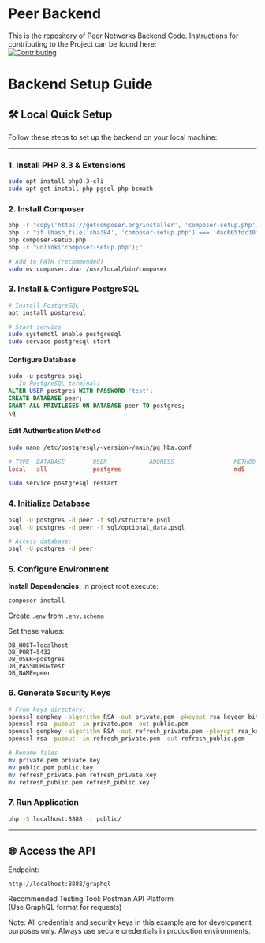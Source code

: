 # Peer Backend  
This is the repository of Peer Networks Backend Code.
Instructions for contributing to the Project can be found here:  
[![Contributing](https://img.shields.io/badge/Contributing-Guidelines-blue.svg)](https://github.com/peer-network/.github/blob/main/CONTRIBUTING.md)  

# Backend Setup Guide

## 🛠️ Local Quick Setup

Follow these steps to set up the backend on your local machine:

---

### **1. Install PHP 8.3 & Extensions**
```bash
sudo apt install php8.3-cli
sudo apt-get install php-pgsql php-bcmath
```

### **2. Install Composer**
```bash
php -r "copy('https://getcomposer.org/installer', 'composer-setup.php');"
php -r "if (hash_file('sha384', 'composer-setup.php') === 'dac665fdc30fdd8ec78b38b9800061b4150413ff2e3b6f88543c636f7cd84f6db9189d43a81e5503cda447da73c7e5b6') { echo 'Installer verified'.PHP_EOL; } else { echo 'Installer corrupt'.PHP_EOL; unlink('composer-setup.php'); exit(1); }"
php composer-setup.php
php -r "unlink('composer-setup.php');"

# Add to PATH (recommended)
sudo mv composer.phar /usr/local/bin/composer
```

### **3. Install & Configure PostgreSQL**
```bash
# Install PostgreSQL
apt install postgresql

# Start service
sudo systemctl enable postgresql
sudo service postgresql start
```

#### Configure Database
```sql
sudo -u postgres psql
-- In PostgreSQL terminal:
ALTER USER postgres WITH PASSWORD 'test';
CREATE DATABASE peer;
GRANT ALL PRIVILEGES ON DATABASE peer TO postgres;
\q
```

#### Edit Authentication Method
```bash
sudo nano /etc/postgresql/<version>/main/pg_hba.conf
```
```conf
# TYPE  DATABASE        USER            ADDRESS                 METHOD
local   all             postgres                                md5
```
```bash
sudo service postgresql restart
```

### **4. Initialize Database**
```bash
psql -U postgres -d peer -f sql/structure.psql
psql -U postgres -d peer -f sql/optional_data.psql

# Access database:
psql -U postgres -d peer
```

### **5. Configure Environment**

**Install Dependencies:**
In project root execute:
```bash
composer install
```

Create `.env` from `.env.schema`

Set these values:
```env
DB_HOST=localhost
DB_PORT=5432
DB_USER=postgres
DB_PASSWORD=test
DB_NAME=peer
```

### **6. Generate Security Keys**
```bash
# From keys directory:
openssl genpkey -algorithm RSA -out private.pem -pkeyopt rsa_keygen_bits:2048
openssl rsa -pubout -in private.pem -out public.pem
openssl genpkey -algorithm RSA -out refresh_private.pem -pkeyopt rsa_keygen_bits:2048
openssl rsa -pubout -in refresh_private.pem -out refresh_public.pem

# Rename files
mv private.pem private.key
mv public.pem public.key
mv refresh_private.pem refresh_private.key
mv refresh_public.pem refresh_public.key
```

### **7. Run Application**
```bash at project root
php -S localhost:8888 -t public/
```

---

## 🌐 Access the API

Endpoint:
```
http://localhost:8888/graphql
```

Recommended Testing Tool:
Postman API Platform  
(Use GraphQL format for requests)

Note: All credentials and security keys in this example are for development purposes only. Always use secure credentials in production environments.  
